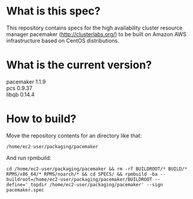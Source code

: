 # What is this spec?

This repository contains specs for the high availability cluster resource manager pacemaker (http://clusterlabs.org/) to be built on Amazon AWS infrastructure based on CentOS distributions.

# What is the current version?

pacemaker 1.1.9  
pcs 0.9.37  
libqb 0.14.4

# How to build?

Move the repository contents for an directory like that:

    /home/ec2-user/packaging/pacemaker

And run rpmbuild:

    cd /home/ec2-user/packaging/pacemaker && rm -rf BUILDROOT/* BUILD/* RPMS/x86_64/* RPMS/noarch/* && cd SPECS/ && rpmbuild -ba --buildroot=/home/ec2-user/packaging/pacemaker/BUILDROOT --define='_topdir /home/ec2-user/packaging/pacemaker' --sign pacemaker.spec

